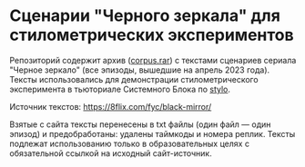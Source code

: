 # Сценарии "Черного зеркала" для стилометрических экспериментов

Репозиторий содержит архив ([corpus.rar](https://github.com/sysblok/black_mirror/blob/master/corpus.zip)) c текстами сценариев сериала "Черное зеркало" (все эпизоды, вышедшие на апрель 2023 года). Тексты использовались для демонстрации стилометрического эксперимента в тьюториале Системного Блока по [stylo](https://github.com/computationalstylistics/stylo).

Источник текстов: https://8flix.com/fyc/black-mirror/

Взятые с сайта тексты перенесены в txt файлы (один файл — один эпизод) и предобработаны: удалены таймкоды и номера реплик. Тексты подлежат использованию только в образовательных целях с обязательной ссылкой на исходный сайт-источник. 
